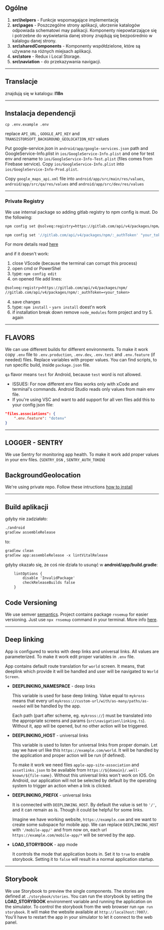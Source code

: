 ## Ogólne

1. __src\helpers__ - Funkcje wspomagające implementację
2. __src\pages__ - Poszczególne strony aplikacji, ułorzenie katalogów odpowiada schematowi may palikacji. Komponenty niepowtarzające się i potrzebne do wyświetania danej strony znajdują się bezpośrednio w kalalogu danej strony.
3. __src\sharedComponents__ - Komponenty współdzielone, które są używane na różnych miejsach aplikacji.
4. __src\store__ - Redux i Local Storage.
5. __src\naviation__ - do przekazywania navigacji.

---

## Translacje

znajdują się w katalogu: __I18n__

---

## Instalacja dependencji

```
cp .env.example .env
```

replace `API_URL` , `GOOGLE_API_KEY` and `TRANSISTORSOFT_BACKGROUND_GEOLOCATION_KEY` values

Put google-service.json in `android/app/google-services.json` path and GoogleService-Info.plist in `ios/GoogleService-Info.plist` and one for test env and rename to `ios/GoogleService-Info-Test.plist` (files comes from Firebase service).
Copy `ios/GoogleService-Info.plist` into `ios/GoogleService-Info-Prod.plist`.

Copy `google_maps_api.xml` file into `android/app/src/main/res/values`, `android/app/src/qa/res/values` and `android/app/src/dev/res/values`

---

### Private Registry

We use internal package so adding gitlab registry to npm config is must. Do the following:

```bash
npm config set @solveq:registry=https://gitlab.com/api/v4/packages/npm/
```

```bash
npm config set '//gitlab.com/api/v4/packages/npm/:_authToken' "your_token"
```

For more details read [here](https://docs.gitlab.com/ee/user/packages/npm_registry/index.html#instance-level-npm-endpoint)

and if it doesn't work:

1. close VScode (because the terminal can corrupt this process)
2. open cmd or PowerShel
2. type: `npm config edit`
3. on opened file add lines:

```txt
@solveq:registry=https://gitlab.com/api/v4/packages/npm/
//gitlab.com/api/v4/packages/npm/:_authToken=<your_token>
```

4. save changes
5. type: `npm install` - `yarn install` doest'n work
6. if installation break down remove `node_modules` form project and try 5. again

---

## FLAVORS

We can use different builds for different environments. To make it work copy `.env` file to `.env.production`, `.env.dev`, `.env.test` and `.env.feature` (if needed) files. Replace variables with proper values.
You can find scripts, to run specific build, inside `package.json` file.

`qa` flavor means `test` for Android, because `test` word is not allowed.

* ISSUES: For now different env files works only with xCode and terminal's commands. Android Studio reads only values from main env file.
* If you're using VSC and want to add support for all ven files add this to your config json file:

```JSON
"files.associations": {
    ".env.feature": "dotenv"
}
```

---

## LOGGER - SENTRY

We use Sentry for monitoring app health. To make it work add proper values in your env files. (`SENTRY_DSN` , `SENTRY_AUTH_TOKEN`)

## BackgroundGeolocation

We're using private repo. Follow these intructions [how to install](https://github.com/transistorsoft/react-native-background-geolocation-android/wiki/Migrating-your-installation-from-Public-package-to-Private-repo:)

---

## Build aplikacji

gdyby nie zadziałało:

```html
./android
gradlew assembleRelease
```

to:

```html
gradlew clean
gradlew app:assembleRelease -x lintVitalRelease
```

gdyby okazało się, że coś nie działa to usunąć w __android/app/build.gradle__:

```html
    lintOptions {
        disable 'InvalidPackage'
        checkReleaseBuilds false
    }
```

## Code Versioning

We use semver [semantics](https://semver.org/). Project contains package `rnsemup` for easier versioning. Just use `npx rnsemup` command in your terminal. More info [here](https://github.com/zmnv/react-native-semver-update).

---

## Deep linking

App is configured to works with deep links and universal links. All values are parameterized. To make it work edit proper variables in `.env` file.

App contains default route translation for `world` screen. It means, that deeplink which provide it will be handled and user will be navigated to `World Screen`.

* **DEEPLINKING_NAMESPACE** - deep links

    This variable is used for base deep linking. Value equal to `mykross` means that every url `mykross://custom-url/with/as-many/paths/as-needed` will be handled by the app.

    Each path (part after scheme, eg. `mykross://`) must be translated into  the appropriate screens and params (`src\navigation\linking.ts`). Without it, app will be opened, but no other action will be triggered.

* **DEEPLINKING_HOST** - universal links

    This variable is used to listen for universal links from proper domain. Let say we have url like
  this `https://example.com/world`. It will be handled by the application and proper action will be run (if defined).

  To make it work we need files `apple-app-site-association` and `assetlinks.json` to be available
  from `https://${domain}/.well-known/${file-name}`. Without this universal links won't work on IOS. On Android, our
  application will not be selected by default by the operating system to trigger an action when a link is clicked.

* **DEEPLINKING_PREFIX** - universal links

  It is connected with `DEEPLINKING_HOST`. By default the value is set to `'/'`, and it can remain as is. Though it
  could be helpful for some links.

  Imagine we have working website, `https://example.com` and we want to create some subspace for mobile app. We can
  replace `DEEPLINKING_HOST` with `'/mobile-app/'`  and from now on, each url `https://example.com/mobile-app/*` will be
  served by the app.

* **LOAD_STORYBOOK** - app mode

  It controls the mode that application boots in. Set it to `true` to enable storybook. Setting it to `false` will
  result in a normal application startup.

---

## Storybook

We use Storybook to preview the single components. The stories are defined at `./storybook/stories`. You can run the
storybook by setting the **LOAD_STORYBOOK** environment variable and running the application on the simulator. To
control the storybook from the web browser run `npm run storybook`. It will make the website available
at `http://localhost:7007/`. You'll have to restart the app in your simulator to let it connect to the web panel.
